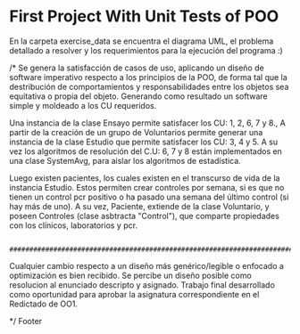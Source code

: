 # First Project With Unit Tests of POO

En la carpeta exercise_data se encuentra el diagrama UML, el problema detallado a resolver y los requerimientos para la ejecución del programa :) 

/* Se genera la satisfacción de casos de uso, aplicando un diseño de software imperativo respecto a los principios de la POO, 
de forma tal que la destribución de comportamientos y responsabilidades entre los objetos sea equitativa o propia del objeto.
Generando como resultado un software simple y moldeado a los CU requeridos.

Una instancia de la clase Ensayo permite satisfacer los CU: 1, 2, 6, 7 y 8., 
A partir de la creación de un grupo de Voluntarios permite generar una instancia de la clase Estudio que permite satisfacer los CU: 3, 4 y 5. 
A su vez los algoritmos de resolución del C.U: 6, 7 y 8 están implementados en una clase SystemAvg, para aislar los algoritmos de estadística.

Luego existen pacientes, los cuales existen en el transcurso de vida de la instancia Estudio.
Estos permiten crear controles por semana, si es que no tienen un control pcr positivo o ha pasado una semana del último control (si hay más de uno).
A su vez, Paciente, extiende de la clase Voluntario, y poseen Controles (clase asbtracta "Control"),
que comparte propiedades con los clínicos, laboratorios y pcr.

                ####################################################################################################

Cualquier cambio respecto a un diseño más genérico/legible o enfocado a optimización es bien recibido. 
Se percibe un diseño posible como resolucion al enunciado descripto y asignado.
Trabajo final desarrollado como oportunidad para aprobar la asignatura correspondiente en el Redictado de OO1.

*/
Footer
